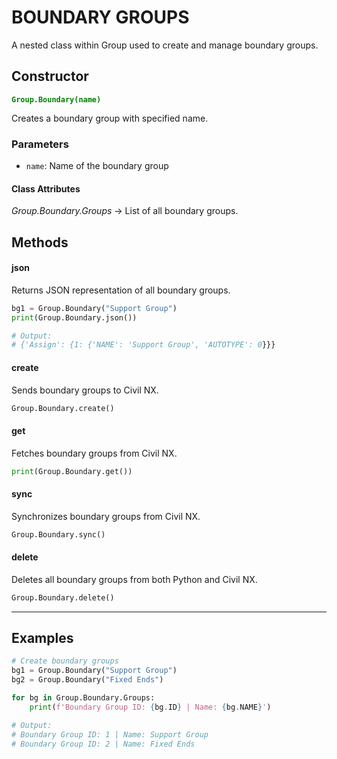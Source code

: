 # BOUNDARY GROUPS

A nested class within Group used to create and manage boundary groups.

## Constructor
**<font color="green">`Group.Boundary(name)`</font>**

Creates a boundary group with specified name.

### Parameters
* `name`: Name of the boundary group

#### Class Attributes
*Group.Boundary.Groups* -> List of all boundary groups.  





## Methods

#### json
Returns JSON representation of all boundary groups.

```py
bg1 = Group.Boundary("Support Group")
print(Group.Boundary.json())

# Output:
# {'Assign': {1: {'NAME': 'Support Group', 'AUTOTYPE': 0}}}
```

#### create
Sends boundary groups to Civil NX.

```py
Group.Boundary.create()
```

#### get
Fetches boundary groups from Civil NX.

```py
print(Group.Boundary.get())
```

#### sync
Synchronizes boundary groups from Civil NX.

```py
Group.Boundary.sync()
```

#### delete
Deletes all boundary groups from both Python and Civil NX.

```py
Group.Boundary.delete()
```

---





## Examples
```py
# Create boundary groups
bg1 = Group.Boundary("Support Group")
bg2 = Group.Boundary("Fixed Ends")

for bg in Group.Boundary.Groups:
    print(f'Boundary Group ID: {bg.ID} | Name: {bg.NAME}')

# Output:
# Boundary Group ID: 1 | Name: Support Group
# Boundary Group ID: 2 | Name: Fixed Ends
```


